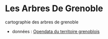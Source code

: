 # Les Arbres De Grenoble
cartographie des arbres de grenoble


* données : [Opendata du territoire grenoblois](http://data.metropolegrenoble.fr/ckan/dataset/les-arbres-de-grenoble)
